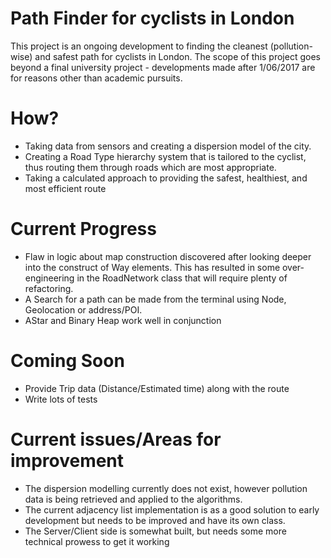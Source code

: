 # Path Finder for cyclists in London

This project is an ongoing development to finding the cleanest (pollution-wise) and safest path for cyclists in London. The scope of this project goes beyond a final university project - developments made after 1/06/2017 are for reasons other than academic pursuits.


# How?
- Taking data from sensors and creating a dispersion model of the city. 
- Creating a Road Type hierarchy system that is tailored to the cyclist, thus routing them through roads which are most appropriate. 
- Taking a calculated approach to providing the safest, healthiest, and most efficient route

# Current Progress
- Flaw in logic about map construction discovered after looking deeper into the construct of Way elements. This has resulted in some over-engineering in the RoadNetwork class that will require plenty of refactoring.
- A Search for a path can be made from the terminal using Node, Geolocation or address/POI.
- AStar and Binary Heap work well in conjunction

# Coming Soon
- Provide Trip data (Distance/Estimated time) along with the route 
- Write lots of tests

# Current issues/Areas for improvement
- The dispersion modelling currently does not exist, however pollution data is being retrieved and applied to the algorithms. 
- The current adjacency list implementation is as a good solution to early development but needs to be improved and have its own class.
- The Server/Client side is somewhat built, but needs some more technical prowess to get it working
